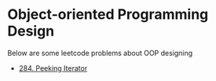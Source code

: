 # Object-oriented Programming Design
Below are some leetcode problems about OOP designing

* [284. Peeking Iterator](../../Leetcode/0284-PeekingIterator/README.md)